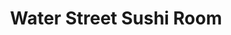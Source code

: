 ---
layout: place
title: "Water Street Sushi Room"
permalink: /texas/corpus-christi/water-street-sushi-room.html
stateAbbr: TX
stateName: Texas
cityName: Corpus Christi
seo:
  name: "Water Street Sushi Room"
  type: Restaurant
  links: http://www.waterstmarketcc.com/sushi-room
description: "Looking for sushi in Corpus Christi, Texas? Check out Water Street Sushi Room for a delightful Japanese dining experience. Enjoy a variety of sushi and other..."
place_id: ChIJl9dWz-1faIYRVYm24gg-CDY
photos:
  - name: >-
      places/ChIJl9dWz-1faIYRVYm24gg-CDY/photos/AeeoHcKNlJuHs3AuoEbFakAlt0yVrvKWEH--Gc-DiBoXE6EWNYdWNOyaY8aRTYKqIXpfxLaMWxGAV76nwGIXCY6po91ThQALFE5V5o3kNVcqdcyVRurosKcRYl8b9J0DKsTX1NgCKMhOuPyMDQcubw1OkZ9TxxCLV8P74ixEV0x1ulytKh_xA-S6uX9YvV7wYWZtasQKqFjFQwRt8IRUUHk0Ku2x5w0-qgXYHmkVM8-pX_zwhs3ms0FvexJs_scUeaCbSzxWywDMzgjADKCsIMvkLDsss5gaaeMRt5xeVH2dX9-A78mT0nTRdjBxXFi-OV1PwKX_-8eyy8PvF4oKyGn7doD3hxBzBWopWe9z833V-W9ALqQ587gjDbHP_MLyWm_5Ql_AP-p0riVNApWS_QvnLElmzxQuujqAND509vIajxlj0M8y
    widthPx: 3024
    heightPx: 4032
    authorAttributions:
      - displayName: Ariela Deluna
        uri: https://maps.google.com/maps/contrib/101032566403950258296
        photoUri: >-
          https://lh3.googleusercontent.com/a-/ALV-UjXR66iOXJXeL_QOj6hQARRs_00dPINFURZrM2dJuEtEqz7iGydp=s100-p-k-no-mo
    flagContentUri: >-
      https://www.google.com/local/imagery/report/?cb_client=maps_api_places.places_api&image_key=!1e10!2sCIHM0ogKEICAgICRh5zC0gE&hl=en-US
    googleMapsUri: >-
      https://www.google.com/maps/place//data=!3m4!1e2!3m2!1sCIHM0ogKEICAgICRh5zC0gE!2e10!4m2!3m1!1s0x86685fedcf56d797:0x36083e08e2b68955
  - name: >-
      places/ChIJl9dWz-1faIYRVYm24gg-CDY/photos/AeeoHcJQqEjqUgH_qnraRZkDj2kPwwM62puFzlL0SJucIhsBBGyaLa8Cqq_zs4lyFLQlj9aZW7FEFiAqtNIKsAcHZp3lOt8bSBhaq86Gq_DdVTR63HeKUGlWgZyNYRh0vSBN4Z2WNTwf9oWZ605V0FsPAEGGOcllJuIcy9KLf_lTQNlNPEoeUuy8lGhkfkd6noxLvhs45rL-VN3gSjEWCbSk9K7ApZoOseiNMr2j30ebwxvm2JBowZT6AP8opOYEElqDTjNy1K8UZgYRN8WYEFA7PVknIijS-_ASantBnRXMn_zA8w5MMAwO7RILpOy-mRSW5nsvd5kz0_jsD3q_bVjNY9_j4XNRx4aoEY7DK7VNN4rGyhEDsFQ0qE7T-Om6GIu_anh1uVVQ0bWyvLMOFgYFiRX22jmF11od2iQe-An7Ew7CO-M
    widthPx: 4000
    heightPx: 1848
    authorAttributions:
      - displayName: Jason J
        uri: https://maps.google.com/maps/contrib/106392798560644223465
        photoUri: >-
          https://lh3.googleusercontent.com/a-/ALV-UjUqwPtM_c3fhr_4RqmAHAKf-AdvWywUBDCdJJe5xZd4G9BwUjvM=s100-p-k-no-mo
    flagContentUri: >-
      https://www.google.com/local/imagery/report/?cb_client=maps_api_places.places_api&image_key=!1e10!2sCIHM0ogKEICAgICHnYjX9QE&hl=en-US
    googleMapsUri: >-
      https://www.google.com/maps/place//data=!3m4!1e2!3m2!1sCIHM0ogKEICAgICHnYjX9QE!2e10!4m2!3m1!1s0x86685fedcf56d797:0x36083e08e2b68955
  - name: >-
      places/ChIJl9dWz-1faIYRVYm24gg-CDY/photos/AeeoHcLKSSTO5W-veYfx_p9-jYcBWmMJt-KyPX7pnbJaURuiD7bhU72kK1xr4T4ue1lO4OlegiYgUIqJ-GSOetILpN_VmJOJ_DNvOYYcTtU6mfvBi3rLpfi_PzyypgUelnqKt3r-yFAFRMi0L8_pq5FxUurX-4dRPXK7zFFHbQpFpLQv9CSw7ndGc9IBTBUB4VO_bkXJL_IfHYFHpTuxq-1_aRhjs0EYS1HrOgRHDl_eAVooAmJAZOzNuY6uKu3Z9TjTgzsl5ObIolr05ZDBxGfSNeVv5clsfdJYa_zu7V1rn_gtBrwmxAA_jDwb1lvtY1e5L9ArwqAoL1wnjDyrj4Uyd1OtscqFjtRv0KmgjfkGYE07x8-ugbZ-kdamprKXNydpU9n6yLGQYEiag2PWnsWHL-MKGnYGdWqtX9a2HY84i9SW7w
    widthPx: 4080
    heightPx: 3072
    authorAttributions:
      - displayName: juichien ni
        uri: https://maps.google.com/maps/contrib/114676736458294551350
        photoUri: >-
          https://lh3.googleusercontent.com/a-/ALV-UjWY77AJOkWmN_JY-fGAVkCxfnWqA3ccI3kuIvjgqoQ0pV9jXLmD=s100-p-k-no-mo
    flagContentUri: >-
      https://www.google.com/local/imagery/report/?cb_client=maps_api_places.places_api&image_key=!1e10!2sCIHM0ogKEICAgICTs4HlUw&hl=en-US
    googleMapsUri: >-
      https://www.google.com/maps/place//data=!3m4!1e2!3m2!1sCIHM0ogKEICAgICTs4HlUw!2e10!4m2!3m1!1s0x86685fedcf56d797:0x36083e08e2b68955
  - name: >-
      places/ChIJl9dWz-1faIYRVYm24gg-CDY/photos/AeeoHcIav3yhCR90fECSVrC19eu2wzzgRRlLl8dhwpgq2xR7LAlHpjVVeM-XowwCmvKkNv-WE1KBtd2NOs7FuSQHN8Y25RIEgnHmQydclI18oPkaA67E_mwEXnYChzcse13SAw5sHSt-UQaMpE2_CwIYsUBZ89Tmc7CrBGAqvxx3a0CBhmn1D8njg66qbqiKzz3kM1I40ohFzCsz61ZDfSJvq-gaelzGrlmNZZ7MO4RXKssQD8T8sfZfmRfPZ6USW2KILsKSb8YpInAmrVpNFF4fpJzbKm6LdNHZTLWjm3_3-68jFvRI02fW6MsFM3Mvk4SuqwiBX3wGtqxFweF_v1UQEY8cUMeMuhhM21hZihbT5Ryq_WgpirI51P-cs3lEiywTUP4-PUV69tE0q-aKG7yj7J_OTt545YT5StNwxNVXWk9fvuJi
    widthPx: 4080
    heightPx: 3072
    authorAttributions:
      - displayName: juichien ni
        uri: https://maps.google.com/maps/contrib/114676736458294551350
        photoUri: >-
          https://lh3.googleusercontent.com/a-/ALV-UjWY77AJOkWmN_JY-fGAVkCxfnWqA3ccI3kuIvjgqoQ0pV9jXLmD=s100-p-k-no-mo
    flagContentUri: >-
      https://www.google.com/local/imagery/report/?cb_client=maps_api_places.places_api&image_key=!1e10!2sCIHM0ogKEICAgICTs4HlkwE&hl=en-US
    googleMapsUri: >-
      https://www.google.com/maps/place//data=!3m4!1e2!3m2!1sCIHM0ogKEICAgICTs4HlkwE!2e10!4m2!3m1!1s0x86685fedcf56d797:0x36083e08e2b68955
  - name: >-
      places/ChIJl9dWz-1faIYRVYm24gg-CDY/photos/AeeoHcK-28J9W_6G0NUxKLFlbdnRyvw_ybLJwwODu-hyNWsw0WwXfs4flMoSAAsAZ71UIIB4Afhn6OCEyq8WElALNfrZC-5kivYS2EHtp7WYV9v88E8Q0oafFfz-vM7PmN8SWAgduUTkSlWsOSo0qpq5iEiW7sqyk6NaIa9M-in1Kf3bduZYWCF2G-pJNC-4a3LRBi-I3a8icGoueR1MdTBOLwd8DMSj2rCBEvif2oIrWUNRWblCY0gC9fVUD14PVUbWgP6aleVhyVnmBBJyf658im6C5RZjaPDjgsp_7OAwcjOdMVycfn6-iorw3QtOSNeDzYJ61sMUPB-wHvAKa6w4CZn7I0lG8MhjCpDqh3rqXlvj6hztPzvZg50Vqg9ZSVXBzJ3FbuIRbLWRiD2x1OkTgp8uwOeNiBcrRT2kxX1iYd_icggt
    widthPx: 4032
    heightPx: 1908
    authorAttributions:
      - displayName: Micheal Escobedo
        uri: https://maps.google.com/maps/contrib/113779886195708812425
        photoUri: >-
          https://lh3.googleusercontent.com/a-/ALV-UjWtwlHn5zLiBBVxpyZ6am3Fk0PU7zI0hAmG--vredCc2fm0oUs7ig=s100-p-k-no-mo
    flagContentUri: >-
      https://www.google.com/local/imagery/report/?cb_client=maps_api_places.places_api&image_key=!1e10!2sCIHM0ogKEICAgID19If4wQE&hl=en-US
    googleMapsUri: >-
      https://www.google.com/maps/place//data=!3m4!1e2!3m2!1sCIHM0ogKEICAgID19If4wQE!2e10!4m2!3m1!1s0x86685fedcf56d797:0x36083e08e2b68955
  - name: >-
      places/ChIJl9dWz-1faIYRVYm24gg-CDY/photos/AeeoHcIyFtx1plirRlIDQT-dHVTdtFCRMlfgir9mkSA1PlLT5Bd0Qw_angtFQTN8H0uk0kZejKyucrD0s2KyOOAhCju8ESS2HOLmE4N1ODRbNKQmN3FUIbM3_ABKEPUxu8CkgSD6E7a7Zk3_8v6TxoigYkp7qMkWxjw5Mk3D1XDwJZXOBsam_4Xolu_Z_YBQosLO7JzDAQpnR5tKJJZjBoAhaLlsIJsqEZWQDI5wLTD3N_DOcF9StQ9miqg3V06r6TzBQrdb0FecvSeYq9F14jxtGIJBxtjJCGLGzQUebXjGHt8CO2UXCddrdmbnFAUzaSeg-T17HGoSOW__yzRMEPrgpfRNhN8QgMUdsLGHbQHixmF9oahX040NTEa0fMh_bqTzxFU16sxSlBxRimOduqn1BVMpFi6cRbn0z7vyBd-p_AUi__ny
    widthPx: 3024
    heightPx: 4032
    authorAttributions:
      - displayName: Rabia Nur Dural
        uri: https://maps.google.com/maps/contrib/114130308368911085178
        photoUri: >-
          https://lh3.googleusercontent.com/a-/ALV-UjWdDm9BweZskue1U19wDH78f2fyo7P58fu4uSp3REprAHgGZU35Hw=s100-p-k-no-mo
    flagContentUri: >-
      https://www.google.com/local/imagery/report/?cb_client=maps_api_places.places_api&image_key=!1e10!2sCIHM0ogKEICAgICr2MvG5wE&hl=en-US
    googleMapsUri: >-
      https://www.google.com/maps/place//data=!3m4!1e2!3m2!1sCIHM0ogKEICAgICr2MvG5wE!2e10!4m2!3m1!1s0x86685fedcf56d797:0x36083e08e2b68955
  - name: >-
      places/ChIJl9dWz-1faIYRVYm24gg-CDY/photos/AeeoHcKt_pByIN2W8tCcbaIEIUVPn2kUm3hGo8xR1i7no2xNRk4B00k0Vmb4HyRPj6hseZXc_77MkxbP04S5E0BCM7GFGLstt2MEM_ycWaNCvGc8eZju5_kNb6WY66fokjveiI3J-1DBZvs1M6kO5DR07UWpSY2CeU3Sj-jRYeEdmk5PKErUX9QnG_rBfesrx-ftZEStjnhIQu082DVqiPISwudSzPz3pYeVJOBs-7KRTkek8nuwSBLEf2PEqzf8lmfofcWsOpdxWxM_HR988vd0zuaxvN0wFR__UURnyVkmf1urOs918aWVE63vW49ZM5LLWh83cTIEQYLF63KMlrFIJbvbfgP37an7uDBM_ppjXIyXhqvhnDi_4d6IqsOcizHxL4JJyTeeQd1S86WjgaJCid13MOSUcVUYVdNeM8PJo9d3NuoJ
    widthPx: 3024
    heightPx: 4032
    authorAttributions:
      - displayName: cizzyCAtaSTROphe
        uri: https://maps.google.com/maps/contrib/106167913343000707181
        photoUri: >-
          https://lh3.googleusercontent.com/a-/ALV-UjW1gVdLHGcZb3HcX7JLxk78rKgErDl2GPeIKzwbsW8m4Mc0tWcI=s100-p-k-no-mo
    flagContentUri: >-
      https://www.google.com/local/imagery/report/?cb_client=maps_api_places.places_api&image_key=!1e10!2sCIHM0ogKEICAgIC24o_b8gE&hl=en-US
    googleMapsUri: >-
      https://www.google.com/maps/place//data=!3m4!1e2!3m2!1sCIHM0ogKEICAgIC24o_b8gE!2e10!4m2!3m1!1s0x86685fedcf56d797:0x36083e08e2b68955
  - name: >-
      places/ChIJl9dWz-1faIYRVYm24gg-CDY/photos/AeeoHcIXdb960U4-6sirRpoPnFeZ_n_fmYssrTDQcV182voqIcDQz61ZU6TcxXXASZUVUlrwQ-0MhV200ysBP1EBSTZu6ttuQ9mEN1XJZv6MuVOgbiB0AiXfW5PRm1z3Pphes8A8cBnsD_tcYI01xNXHTne_Dgrrpk4x3K-2WP1cKvcd2RLTdEVfn1S5A43iCBh1JShKSJFpGsNMZhjNrYp8YqmKyFMMaMhV_M-rBTiVjbSwwAf4pjk-ASUx2EsnnQaz29OJ73H6G9RhAzzB2Pl5C76OGg4MY3b5mKn1gI4YctOoaQ-7skmRUWxSZK3NIsNBGHRutTsFsB3A6tviKQzHsKAEqnmnnnuIHazPi9AGR1tI_JGCtkhItrOLfh8XYD684OuJYktbSQb9uw77t1gFJU-YwiJshhm-3Dni18E-hTE
    widthPx: 3024
    heightPx: 4032
    authorAttributions:
      - displayName: Rabia Nur Dural
        uri: https://maps.google.com/maps/contrib/114130308368911085178
        photoUri: >-
          https://lh3.googleusercontent.com/a-/ALV-UjWdDm9BweZskue1U19wDH78f2fyo7P58fu4uSp3REprAHgGZU35Hw=s100-p-k-no-mo
    flagContentUri: >-
      https://www.google.com/local/imagery/report/?cb_client=maps_api_places.places_api&image_key=!1e10!2sCIHM0ogKEICAgIDnio-0bw&hl=en-US
    googleMapsUri: >-
      https://www.google.com/maps/place//data=!3m4!1e2!3m2!1sCIHM0ogKEICAgIDnio-0bw!2e10!4m2!3m1!1s0x86685fedcf56d797:0x36083e08e2b68955
  - name: >-
      places/ChIJl9dWz-1faIYRVYm24gg-CDY/photos/AeeoHcI-8eyxCWJLcuuTDgw-byDdijwAncZ08fsks8oAulvEAtI63lQ8amKw15c14h9GlOdMFGb9pqSXrrXWmQn3oLt9syI6xWH3mo7txZo2g7PYWTLk5MExnekV8X6ixsLj32lmsLp1rCRDPXJQAL0SBI8MGfNEpPEpvZaB_Xwo6-jinMLezKgCha2f6fgtz9xb0TDafIEe0yAEJmIE7W1u3PhNPxP7YLJ97uIMoVIbHDjRudHHf6kIeRkyeJuAUgerm0pugeALKb7qO0szDMR-WCf1Fu7EupBiMJ6i4N5jUoCX27qvuA3GnLeOdVppTZr9OIc2D2-QWc2Ea304p8RzCwQTzmHrdUFVIBpRkJa4rkGF0c8Zfd6qdvMuXvwmHnC8gOy9s7uiuqRADXyMiQ1LhcBqccgiTy8RfbPyXeyhB4DQ6A
    widthPx: 3024
    heightPx: 3024
    authorAttributions:
      - displayName: t a Hursh
        uri: https://maps.google.com/maps/contrib/111313375049545142228
        photoUri: >-
          https://lh3.googleusercontent.com/a-/ALV-UjW3Dd8BhWAs_l0adjC4d2sZnY3TfhwX6E4xkXvjaRuV7VBj1K4=s100-p-k-no-mo
    flagContentUri: >-
      https://www.google.com/local/imagery/report/?cb_client=maps_api_places.places_api&image_key=!1e10!2sCIHM0ogKEICAgIDa3LOtZw&hl=en-US
    googleMapsUri: >-
      https://www.google.com/maps/place//data=!3m4!1e2!3m2!1sCIHM0ogKEICAgIDa3LOtZw!2e10!4m2!3m1!1s0x86685fedcf56d797:0x36083e08e2b68955
  - name: >-
      places/ChIJl9dWz-1faIYRVYm24gg-CDY/photos/AeeoHcIp-DuJ-OQkPORlviEaezL4I4v05HofkGXyS7ogMlnFuwFeIjJYf_laEEA8CjSEetRFN7mAgtZEUTtTuvJOeR78DooIvKtOp3ivRY-Ghy1MTF76tPpWr9W-r79_Vo9MzvJ5LCpj27OQ3NPwd8-guEE2nK681dT-0EOQFGsP_hwLEY-ROkg55BKNjKyBbro9rtMxQjbanICKiwtqV9f98iNwnr5P1Atw7_R1PSQYuA2qMqItiDbdDdR5O4U_LgGb_dEmQ3m2KKFWoyJOLPnn9vhJlLh5oXGTF5D5u1NvWO5Zcx6LLaR05h0RMK6l-ZlvtQVyd3q8cDJUgiborU-81ZM6OlA-fpBoQq7XWFU7Jtefe8lYdCMMY-dDvWfa0PmHBjVPkh48RQZ8DyUThXb6aD23AfAZeQdTUNVckoFv-de7W5n-
    widthPx: 3024
    heightPx: 4032
    authorAttributions:
      - displayName: Mackenzie Garske
        uri: https://maps.google.com/maps/contrib/106453208561783348498
        photoUri: >-
          https://lh3.googleusercontent.com/a-/ALV-UjWK_4hYecg4x_GsYSXghaMoq4lYGNCcPaUa9U2P1n73Dq_D045zyw=s100-p-k-no-mo
    flagContentUri: >-
      https://www.google.com/local/imagery/report/?cb_client=maps_api_places.places_api&image_key=!1e10!2sCIHM0ogKEICAgIC28Zz39QE&hl=en-US
    googleMapsUri: >-
      https://www.google.com/maps/place//data=!3m4!1e2!3m2!1sCIHM0ogKEICAgIC28Zz39QE!2e10!4m2!3m1!1s0x86685fedcf56d797:0x36083e08e2b68955
address: '309 N Water St # B, Corpus Christi, TX 78401, USA'
street: '309 N Water St # B'
city: Corpus Christi
state: TX
zip: '78401'
country: USA
neighborhood: Central City
latitude: '27.794458'
longitude: '-97.393674'
accessibility_options:
  wheelchairAccessibleParking: true
  wheelchairAccessibleEntrance: true
  wheelchairAccessibleRestroom: true
  wheelchairAccessibleSeating: true
business_status: OPERATIONAL
name: Water Street Sushi Room
google_maps_links:
  directionsUri: >-
    https://www.google.com/maps/dir//''/data=!4m7!4m6!1m1!4e2!1m2!1m1!1s0x86685fedcf56d797:0x36083e08e2b68955!3e0
  placeUri: https://maps.google.com/?cid=3893430085746067797
  writeAReviewUri: >-
    https://www.google.com/maps/place//data=!4m3!3m2!1s0x86685fedcf56d797:0x36083e08e2b68955!12e1
  reviewsUri: >-
    https://www.google.com/maps/place//data=!4m4!3m3!1s0x86685fedcf56d797:0x36083e08e2b68955!9m1!1b1
  photosUri: >-
    https://www.google.com/maps/place//data=!4m3!3m2!1s0x86685fedcf56d797:0x36083e08e2b68955!10e5
primary_type: Japanese Restaurant
opening_hours:
  regular: null
  current: null
secondary_opening_hours:
  regular:
    weekdayDescriptions: null
    type: null
  current:
    weekdayDescriptions: null
    type: null
phone: (361) 561-0190
price_level: null
price_range: null
rating: '4.5'
rating_count: 304
website: http://www.waterstmarketcc.com/sushi-room
reviews: null
parking_options: null
payment_options: null
allow_dogs: null
curbside_pickup: null
delivery: null
dine_in: null
good_for_children: null
good_for_groups: null
good_for_sports: null
live_music: null
menu_for_children: null
outdoor_seating: null
reservable: null
restroom: null
serves_beer: null
serves_breakfast: null
serves_brunch: null
serves_cocktails: null
serves_coffee: null
serves_dinner: null
serves_dessert: null
serves_lunch: null
serves_vegetarian_food: null
serves_wine: null
takeout: null
summary: null

---